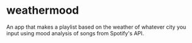 # weathermood
An app that makes a playlist based on the weather of whatever city you input using mood analysis of songs from Spotify's API.
